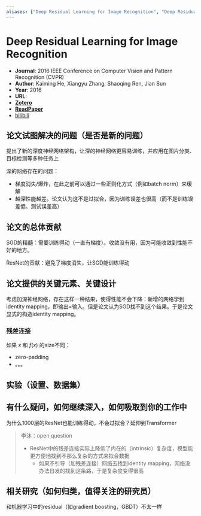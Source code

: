 ```yaml
---
aliases: ["Deep Residual Learning for Image Recognition", "Deep Residual Learning for Image Recognition, 2016", "ResNet"]
---
```

# Deep Residual Learning for Image Recognition

- **Journal**: 2016 IEEE Conference on Computer Vision and Pattern Recognition (CVPR)
- **Author**: Kaiming He, Xiangyu Zhang, Shaoqing Ren, Jian Sun
- **Year**: 2016
- **URL**: 
- [**Zotero**](zotero://select/items/@2016heDeepResidualLearning)
- [**ReadPaper**](https://readpaper.com/pdf-annotate/note?pdfId=551653359610970112&noteId=742986815718449152)
- [bilibili](https://www.bilibili.com/video/BV1Fb4y1h73E/?spm_id_from=333.788&vd_source=0351845a83270d548d966eeb2ab72c06)

## 论文试图解决的问题（是否是新的问题）

提出了新的深度神经网络架构，让深的神经网络更容易训练，并应用在图片分类、目标检测等多种任务上

深的网络存在的问题：
- 梯度消失/爆炸，在此之前可以通过一些正则化方式（例如batch norm）来缓解
- 越深性能越差。论文认为这不是过拟合，因为训练误差也很高（而不是训练误差低、测试误差高）

## 论文的总体贡献

SGD的精髓：需要训练得动（一直有梯度）。收敛没有用，因为可能收敛到性能不好的地方。

ResNet的贡献：避免了梯度消失，让SGD能训练得动

## 论文提供的关键元素、关键设计

考虑加深神经网络，存在这样一种结果，使得性能不会下降：新增的网络学到identity mapping，即输出=输入。但是论文认为SGD找不到这个结果。于是论文显式的构造identity mapping。

### 残差连接

如果 $x$ 和 $f(x)$ 的size不同：
- zero-padding
- 。。。

## 实验（设置、数据集）



## 有什么疑问，如何继续深入，如何吸取到你的工作中

为什么1000层的ResNet也能训练得动，不会过拟合？延伸到Transformer

> 李沐：open question
> - ResNet中的残差连接实际上降低了内在的（intrinsic）复杂度，模型能更方便地找到不那么复杂的方式来拟合数据
>     - 如果不引导（加残差连接）网络去找到identity mapping，网络没办法自发的找到这条路，于是复杂度变得很高

## 相关研究（如何归类，值得关注的研究员）

和机器学习中的residual（如gradient boosting，GBDT）不太一样
